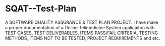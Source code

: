 # SQAT--Test-Plan
A SOFTWARE QUALITY ASSURANCE & TEST PLAN PROJECT. 
I have make a proper documentation of a Online Telimedicine System applicaiton with TEST CASES, TEST DELIVERABLES, ITEMS PASS/FAIL CRITERIA, TESTING METHODS, ITEMS NOT TO BE TESTED, PROJECT REQUIREMENTS and etc.
